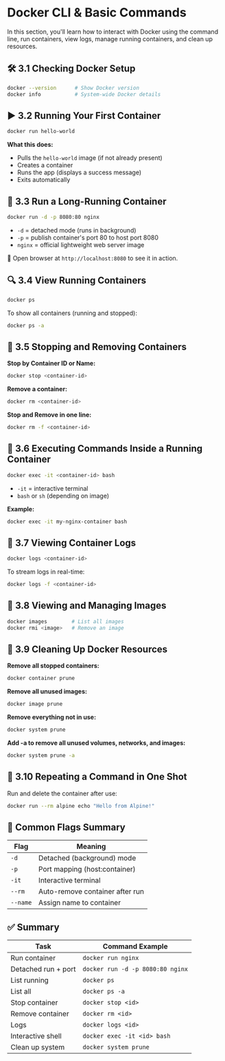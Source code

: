 
# Docker CLI & Basic Commands

In this section, you'll learn how to interact with Docker using the command line, run containers, view logs, manage running containers, and clean up resources.

## 🛠️ 3.1 Checking Docker Setup

```bash
docker --version      # Show Docker version
docker info           # System-wide Docker details
```

## ▶️ 3.2 Running Your First Container

```bash
docker run hello-world
```

**What this does:**

- Pulls the `hello-world` image (if not already present)
- Creates a container
- Runs the app (displays a success message)
- Exits automatically

## 🚀 3.3 Run a Long-Running Container

```bash
docker run -d -p 8080:80 nginx
```

- `-d` = detached mode (runs in background)
- `-p` = publish container's port 80 to host port 8080
- `nginx` = official lightweight web server image

📌 Open browser at `http://localhost:8080` to see it in action.

## 🔍 3.4 View Running Containers

```bash
docker ps
```

To show all containers (running and stopped):

```bash
docker ps -a
```

## 🧹 3.5 Stopping and Removing Containers

**Stop by Container ID or Name:**

```bash
docker stop <container-id>
```

**Remove a container:**

```bash
docker rm <container-id>
```

**Stop and Remove in one line:**

```bash
docker rm -f <container-id>
```

## 🔧 3.6 Executing Commands Inside a Running Container

```bash
docker exec -it <container-id> bash
```

- `-it` = interactive terminal
- `bash` or `sh` (depending on image)

**Example:**

```bash
docker exec -it my-nginx-container bash
```

## 📜 3.7 Viewing Container Logs

```bash
docker logs <container-id>
```

To stream logs in real-time:

```bash
docker logs -f <container-id>
```

## 🧊 3.8 Viewing and Managing Images

```bash
docker images        # List all images
docker rmi <image>   # Remove an image
```

## 🧼 3.9 Cleaning Up Docker Resources

**Remove all stopped containers:**

```bash
docker container prune
```

**Remove all unused images:**

```bash
docker image prune
```

**Remove everything not in use:**

```bash
docker system prune
```

**Add -a to remove all unused volumes, networks, and images:**

```bash
docker system prune -a
```

## 🔁 3.10 Repeating a Command in One Shot

Run and delete the container after use:

```bash
docker run --rm alpine echo "Hello from Alpine!"
```

## 🔖 Common Flags Summary

| Flag     | Meaning                             |
|----------|-------------------------------------|
| `-d`     | Detached (background) mode          |
| `-p`     | Port mapping (host:container)       |
| `-it`    | Interactive terminal                |
| `--rm`   | Auto-remove container after run     |
| `--name` | Assign name to container            |

## ✅ Summary

| Task                 | Command Example                    |
|----------------------|------------------------------------|
| Run container        | `docker run nginx`                 |
| Detached run + port  | `docker run -d -p 8080:80 nginx`   |
| List running         | `docker ps`                        |
| List all             | `docker ps -a`                     |
| Stop container       | `docker stop <id>`                 |
| Remove container     | `docker rm <id>`                   |
| Logs                 | `docker logs <id>`                 |
| Interactive shell    | `docker exec -it <id> bash`        |
| Clean up system      | `docker system prune`              |


